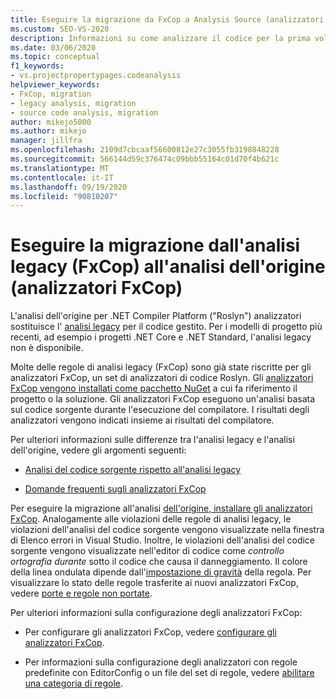 ```yaml
---
title: Eseguire la migrazione da FxCop a Analysis Source (analizzatori FxCop)
ms.custom: SEO-VS-2020
description: Informazioni su come analizzare il codice per la prima volta o su come eseguire la migrazione dall'analisi binaria (FxCop) al nuovo metodo di analisi del codice gestito tramite l'analisi dell'origine (analizzatori FxCop).
ms.date: 03/06/2020
ms.topic: conceptual
f1_keywords:
- vs.projectpropertypages.codeanalysis
helpviewer_keywords:
- FxCop, migration
- legacy analysis, migration
- source code analysis, migration
author: mikejo5000
ms.author: mikejo
manager: jillfra
ms.openlocfilehash: 2109d7cbcaaf56600812e27c3055fb3198848228
ms.sourcegitcommit: 566144d59c376474c09bbb55164c01d70f4b621c
ms.translationtype: MT
ms.contentlocale: it-IT
ms.lasthandoff: 09/19/2020
ms.locfileid: "90810207"
---
```

# <a name="migrate-from-legacy-analysis-fxcop-to-source-analysis-fxcop-analyzers"></a>Eseguire la migrazione dall'analisi legacy (FxCop) all'analisi dell'origine (analizzatori FxCop)

L'analisi dell'origine per .NET Compiler Platform ("Roslyn") analizzatori sostituisce l' [analisi legacy](../code-quality/code-analysis-for-managed-code-overview.md) per il codice gestito. Per i modelli di progetto più recenti, ad esempio i progetti .NET Core e .NET Standard, l'analisi legacy non è disponibile.

Molte delle regole di analisi legacy (FxCop) sono già state riscritte per gli analizzatori FxCop, un set di analizzatori di codice Roslyn. Gli [analizzatori FxCop vengono installati come pacchetto NuGet](install-fxcop-analyzers.md#nuget-package) a cui fa riferimento il progetto o la soluzione. Gli analizzatori FxCop eseguono un'analisi basata sul codice sorgente durante l'esecuzione del compilatore. I risultati degli analizzatori vengono indicati insieme ai risultati del compilatore.

Per ulteriori informazioni sulle differenze tra l'analisi legacy e l'analisi dell'origine, vedere gli argomenti seguenti:

- [Analisi del codice sorgente rispetto all'analisi legacy](../code-quality/fxcop-analyzers-faq.md#whats-the-difference-between-legacy-fxcop-and-fxcop-analyzers)

- [Domande frequenti sugli analizzatori FxCop](../code-quality/fxcop-analyzers-faq.md)

Per eseguire la migrazione all'analisi [dell'origine, installare gli analizzatori FxCop](../code-quality/install-fxcop-analyzers.md). Analogamente alle violazioni delle regole di analisi legacy, le violazioni dell'analisi del codice sorgente vengono visualizzate nella finestra di Elenco errori in Visual Studio. Inoltre, le violazioni dell'analisi del codice sorgente vengono visualizzate nell'editor di codice come *controllo ortografia durante* sotto il codice che causa il danneggiamento. Il colore della linea ondulata dipende dall'[impostazione di gravità](../code-quality/use-roslyn-analyzers.md#configure-severity-levels) della regola. Per visualizzare lo stato delle regole trasferite ai nuovi analizzatori FxCop, vedere [porte e regole non portate](../code-quality/fxcop-rule-port-status.md).

Per ulteriori informazioni sulla configurazione degli analizzatori FxCop:

- Per configurare gli analizzatori FxCop, vedere [configurare gli analizzatori FxCop](../code-quality/configure-fxcop-analyzers.md).

- Per informazioni sulla configurazione degli analizzatori con regole predefinite con EditorConfig o un file del set di regole, vedere [abilitare una categoria di regole](../code-quality/analyzer-rule-sets.md).